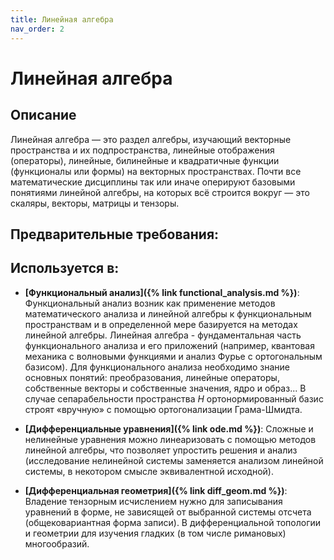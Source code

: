 ```yaml
---
title: Линейная алгебра
nav_order: 2
---
```


# Линейная алгебра


## Описание 
Линейная алгебра — это раздел алгебры, изучающий векторные пространства и их подпространства, 
линейные отображения (операторы), линейные, билинейные и квадратичные функции (функционалы или формы) на векторных пространствах. 
Почти все математические дисциплины так или иначе оперируют базовыми понятиями линейной алгебры, 
на которых всё строится вокруг — это скаляры, векторы, матрицы и тензоры. 


## Предварительные требования:


## Используется в:

- **[Функциональный анализ]({% link functional_analysis.md %})**: Функциональный анализ возник как применение методов математического анализа и линейной алгебры 
к функциональным пространствам и в определенной мере базируется на методах линейной алгебры. Линейная алгебра -  фундаментальная часть 
функционального анализа и его приложений (например, квантовая механика с волновыми функциями и анализ Фурье с ортогональным базисом). 
Для функционального анализа необходимо знание основных понятий: преобразования, линейные операторы, собственные векторы и собственные значения, 
ядро и образ... В случае сепарабельности пространства $H$ ортонормированный базис строят «вручную» с помощью ортогонализации Грама-Шмидта.


- **[Дифференциальные уравнения]({% link ode.md %})**: Сложные и нелинейные уравнения можно линеаризовать с помощью методов линейной алгебры, что позволяет упростить решения и анализ 
(исследование нелинейной системы заменяется анализом линейной системы, в некотором смысле эквивалентной исходной).


- **[Дифференциальная геометрия]({% link diff_geom.md %})**: Владение тензорным исчислением нужно для записывания уравнений в форме, не зависящей от выбранной системы отсчета (общековариантная форма записи). 
В дифференциальной топологии и геометрии для изучения гладких (в том числе римановых) многообразий.

